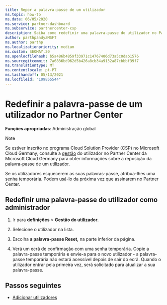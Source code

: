 ```yaml
---
title: Repor a palavra-passe de um utilizador
ms.topic: how-to
ms.date: 06/05/2020
ms.service: partner-dashboard
ms.subservice: partnercenter-csp
description: Saiba como redefinir uma palavra-passe do utilizador no Partner Center. Os utilizadores receberão uma senha temporária da próxima vez que assinarem no Partner Center.
author: parthpandyaMSFT
ms.author: parthp
ms.localizationpriority: medium
ms.custom: SEOMAY.20
ms.openlocfilehash: b5a486b4859f33971c14767406d73a5c0dab1576
ms.sourcegitcommit: 7a6836bd962d5b426a8cb34a9132a87cbbbf39f7
ms.translationtype: MT
ms.contentlocale: pt-PT
ms.lasthandoff: 05/13/2021
ms.locfileid: "109855544"
---
```

# <a name="reset-a-users-password-in-partner-center"></a>Redefinir a palavra-passe de um utilizador no Partner Center

**Funções apropriadas**: Administração global

> [!NOTE]  
> Se estiver inscrito no programa Cloud Solution Provider (CSP) no Microsoft Cloud Germany, consulte a [gestão](user-management-in-partner-center-for-microsoft-cloud-germany.md) do utilizador no Partner Center da Microsoft Cloud Germany para obter informações sobre a reposição da palavra-passe de um utilizador.

Se os utilizadores esquecerem as suas palavras-passe, atribua-lhes uma senha temporária. Podem usá-lo da próxima vez que assinarem no Partner Center.

## <a name="reset-a-user-password-as-an-admin"></a>Redefinir uma palavra-passe do utilizador como administrador

1. Ir para **definições** &gt; **Gestão do utilizador**.

2. Selecione o utilizador na lista.

3. Escolha **a palavra-passe Reset,** na parte inferior da página.

4. Verá um ecrã de confirmação com uma senha temporária. Copie a palavra-passe temporária e envie-a para o novo utilizador - a palavra-passe temporária não estará acessível depois de sair do ecrã. Quando o utilizador entrar pela primeira vez, será solicitado para atualizar a sua palavra-passe.

## <a name="next-steps"></a>Passos seguintes

- [Adicionar utilizadores](create-user-accounts-and-set-permissions.md)